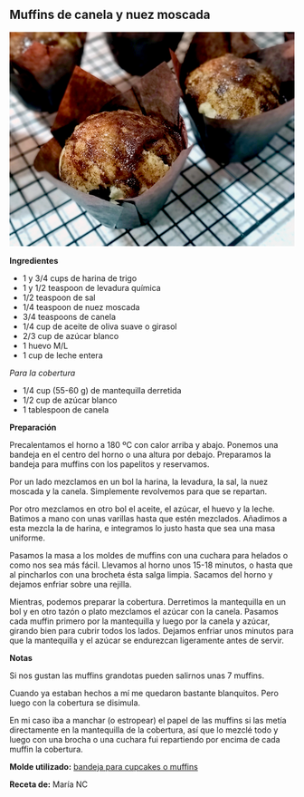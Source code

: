 ## Muffins de canela y nuez moscada

![Muffins de canela y nuez moscada](../../uploads/images/muffins-canela-nuez-moscada.jpg "Muffins de canela y nuez moscada")

**Ingredientes**

- 1 y 3/4 cups de harina de trigo
- 1 y 1/2 teaspoon de levadura química
- 1/2 teaspoon de sal
- 1/4 teaspoon de nuez moscada
- 3/4 teaspoons de canela
- 1/4 cup de aceite de oliva suave o girasol
- 2/3 cup de azúcar blanco
- 1 huevo M/L
- 1 cup de leche entera

*Para la cobertura*

- 1/4 cup (55-60 g) de mantequilla derretida
- 1/2 cup de azúcar blanco
- 1 tablespoon de canela

**Preparación**

Precalentamos el horno a 180 ºC con calor arriba y abajo. Ponemos una bandeja en el centro del horno o una altura por debajo. Preparamos la bandeja para muffins con los papelitos y reservamos.

Por un lado mezclamos en un bol la harina, la levadura, la sal, la nuez moscada y la canela. Simplemente revolvemos para que se repartan.

Por otro mezclamos en otro bol el aceite, el azúcar, el huevo y la leche. Batimos a mano con unas varillas hasta que estén mezclados. Añadimos a esta mezcla la de harina, e integramos lo justo hasta que sea una masa uniforme.

Pasamos la masa a los moldes de muffins con una cuchara para helados o como nos sea más fácil. Llevamos al horno unos 15-18 minutos, o hasta que al pincharlos con una brocheta ésta salga limpia. Sacamos del horno y dejamos enfriar sobre una rejilla.

Mientras, podemos preparar la cobertura. Derretimos la mantequilla en un bol y en otro tazón o plato mezclamos el azúcar con la canela. Pasamos cada muffin primero por la mantequilla y luego por la canela y azúcar, girando bien para cubrir todos los lados. Dejamos enfriar unos minutos para que la mantequilla y el azúcar se endurezcan ligeramente antes de servir.

**Notas**

Si nos gustan las muffins grandotas pueden salirnos unas 7 muffins.

Cuando ya estaban hechos a mí me quedaron bastante blanquitos. Pero luego con la cobertura se disimula.

En mi caso iba a manchar (o estropear) el papel de las muffins si las metía directamente en la mantequilla de la cobertura, así que lo mezclé todo y luego con una brocha o una cuchara fui repartiendo por encima de cada muffin la cobertura.

**Molde utilizado:** [bandeja para cupcakes o muffins](../../moldes-y-utensilios.md)

**Receta de:** María NC